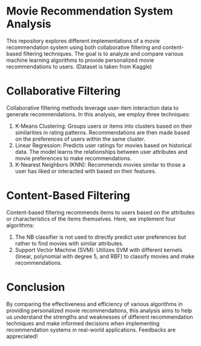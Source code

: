 # Movie Recommendation System Analysis

This repository explores different implementations of a movie recommendation system using both collaborative filtering and content-based filtering techniques. The goal is to analyze and compare various machine learning algorithms to provide personalized movie recommendations to users. (Dataset is taken from Kaggle) 

# Collaborative Filtering
Collaborative filtering methods leverage user-item interaction data to generate recommendations. In this analysis, we employ three techniques:

1. K-Means Clustering: Groups users or items into clusters based on their similarities in rating patterns. Recommendations are then made based on the preferences of users within the same cluster.
2. Linear Regression: Predicts user ratings for movies based on historical data. The model learns the relationships between user attributes and movie preferences to make recommendations.
3. K-Nearest Neighbors (KNN): Recommends movies similar to those a user has liked or interacted with based on their features.

# Content-Based Filtering
Content-based filtering recommends items to users based on the attributes or characteristics of the items themselves. Here, we implement four algorithms:

1. The NB classifier is not used to directly predict user preferences but rather to find movies with similar attributes.
2. Support Vector Machine (SVM): Utilizes SVM with different kernels (linear, polynomial with degree 5, and RBF) to classify movies and make recommendations.

# Conclusion
By comparing the effectiveness and efficiency of various algorithms in providing personalized movie recommendations, this analysis aims to help us understand the strengths and weaknesses of different recommendation techniques and make informed decisions when implementing recommendation systems in real-world applications. Feedbacks are appreciated!

